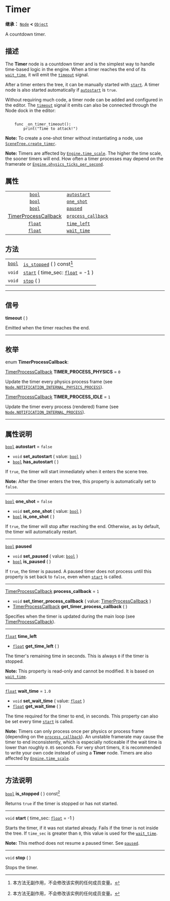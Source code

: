 <!-- ⚠ 请勿编辑本文件 ⚠ -->
<!-- 本文档使用脚本从 WeDot 引擎源码仓库生成。 -->
<!-- 生成脚本：https://github.com/WeDot-Engine/WeDot/tree/4.3/doc/tools/make_md.py； -->
<!-- 原文件：https://github.com/WeDot-Engine/WeDot/tree/4.3/doc/classes/Timer.xml。 -->

<div id="_class_timer"></div>

# Timer

**继承：** [`Node`](class_node.md) **<** [`Object`](class_object.md)

A countdown timer.

## 描述

The **Timer** node is a countdown timer and is the simplest way to handle time-based logic in the engine. When a timer reaches the end of its [`wait_time`](#class_timer_property_wait_time), it will emit the [`timeout`](#class_timer_signal_timeout) signal.

After a timer enters the tree, it can be manually started with [`start`](#class_timer_method_start). A timer node is also started automatically if [`autostart`](#class_timer_property_autostart) is `true`.

Without requiring much code, a timer node can be added and configured in the editor. The [`timeout`](#class_timer_signal_timeout) signal it emits can also be connected through the Node dock in the editor:

```

    func _on_timer_timeout():
        print("Time to attack!")
```

 **Note:** To create a one-shot timer without instantiating a node, use [`SceneTree.create_timer`](#class_scenetree_method_create_timer).

 **Note:** Timers are affected by [`Engine.time_scale`](#class_engine_property_time_scale). The higher the time scale, the sooner timers will end. How often a timer processes may depend on the framerate or [`Engine.physics_ticks_per_second`](#class_engine_property_physics_ticks_per_second).



## 属性

|||
|:-:|:--|
| [`bool`](class_bool.md)                                  | [`autostart`](#class_timer_property_autostart)               | ``false`` |
| [`bool`](class_bool.md)                                  | [`one_shot`](#class_timer_property_one_shot)                 | ``false`` |
| [`bool`](class_bool.md)                                  | [`paused`](#class_timer_property_paused)                     |           |
| [TimerProcessCallback](#enum_timer_timerprocesscallback) | [`process_callback`](#class_timer_property_process_callback) | ``1``     |
| [`float`](class_float.md)                                | [`time_left`](#class_timer_property_time_left)               |           |
| [`float`](class_float.md)                                | [`wait_time`](#class_timer_property_wait_time)               | ``1.0``   |

## 方法

|||
|:-:|:--|
| [`bool`](class_bool.md) | [`is_stopped`](class_timermd#class_timer_method_is_stopped) ( ) const[^const]                  |
| `void`                  | [`start`](class_timermd#class_timer_method_start) ( time_sec: [`float`](class_float.md) = -1 ) |
| `void`                  | [`stop`](class_timermd#class_timer_method_stop) ( )                                            |

<!-- rst-class:: classref-section-separator -->

---

## 信号

<div id="_class_class_timer_signal_timeout"></div>

**timeout** ( ) <div id="class_timer_signal_timeout"></div>

Emitted when the timer reaches the end.

<!-- rst-class:: classref-section-separator -->

---

## 枚举

<div id="_class_enum_timer_timerprocesscallback"></div>

enum **TimerProcessCallback**: <div id="enum_timer_timerprocesscallback"></div>

<div id="_class_timer_constant_timer_process_physics"></div>

[TimerProcessCallback](#enum_timer_timerprocesscallback) **TIMER_PROCESS_PHYSICS** = ``0``

Update the timer every physics process frame (see [`Node.NOTIFICATION_INTERNAL_PHYSICS_PROCESS`](#class_node_constant_notification_internal_physics_process)).

<div id="_class_timer_constant_timer_process_idle"></div>

[TimerProcessCallback](#enum_timer_timerprocesscallback) **TIMER_PROCESS_IDLE** = ``1``

Update the timer every process (rendered) frame (see [`Node.NOTIFICATION_INTERNAL_PROCESS`](#class_node_constant_notification_internal_process)).

<!-- rst-class:: classref-section-separator -->

---

## 属性说明

<div id="_class_timer_property_autostart"></div>

[`bool`](class_bool.md) **autostart** = ``false`` <div id="class_timer_property_autostart"></div>

- `void` **set_autostart** ( value: [`bool`](class_bool.md) )
- [`bool`](class_bool.md) **has_autostart** ( )

If `true`, the timer will start immediately when it enters the scene tree.

 **Note:** After the timer enters the tree, this property is automatically set to `false`.

<!-- rst-class:: classref-item-separator -->

---

<div id="_class_timer_property_one_shot"></div>

[`bool`](class_bool.md) **one_shot** = ``false`` <div id="class_timer_property_one_shot"></div>

- `void` **set_one_shot** ( value: [`bool`](class_bool.md) )
- [`bool`](class_bool.md) **is_one_shot** ( )

If `true`, the timer will stop after reaching the end. Otherwise, as by default, the timer will automatically restart.

<!-- rst-class:: classref-item-separator -->

---

<div id="_class_timer_property_paused"></div>

[`bool`](class_bool.md) **paused** <div id="class_timer_property_paused"></div>

- `void` **set_paused** ( value: [`bool`](class_bool.md) )
- [`bool`](class_bool.md) **is_paused** ( )

If `true`, the timer is paused. A paused timer does not process until this property is set back to `false`, even when [`start`](#class_timer_method_start) is called.

<!-- rst-class:: classref-item-separator -->

---

<div id="_class_timer_property_process_callback"></div>

[TimerProcessCallback](#enum_timer_timerprocesscallback) **process_callback** = ``1`` <div id="class_timer_property_process_callback"></div>

- `void` **set_timer_process_callback** ( value: [TimerProcessCallback](#enum_timer_timerprocesscallback) )
- [TimerProcessCallback](#enum_timer_timerprocesscallback) **get_timer_process_callback** ( )

Specifies when the timer is updated during the main loop (see [TimerProcessCallback](#enum_timer_timerprocesscallback)).

<!-- rst-class:: classref-item-separator -->

---

<div id="_class_timer_property_time_left"></div>

[`float`](class_float.md) **time_left** <div id="class_timer_property_time_left"></div>

- [`float`](class_float.md) **get_time_left** ( )

The timer's remaining time in seconds. This is always `0` if the timer is stopped.

 **Note:** This property is read-only and cannot be modified. It is based on [`wait_time`](#class_timer_property_wait_time).

<!-- rst-class:: classref-item-separator -->

---

<div id="_class_timer_property_wait_time"></div>

[`float`](class_float.md) **wait_time** = ``1.0`` <div id="class_timer_property_wait_time"></div>

- `void` **set_wait_time** ( value: [`float`](class_float.md) )
- [`float`](class_float.md) **get_wait_time** ( )

The time required for the timer to end, in seconds. This property can also be set every time [`start`](#class_timer_method_start) is called.

 **Note:** Timers can only process once per physics or process frame (depending on the [`process_callback`](#class_timer_property_process_callback)). An unstable framerate may cause the timer to end inconsistently, which is especially noticeable if the wait time is lower than roughly `0.05` seconds. For very short timers, it is recommended to write your own code instead of using a **Timer** node. Timers are also affected by [`Engine.time_scale`](#class_engine_property_time_scale).

<!-- rst-class:: classref-section-separator -->

---

## 方法说明

<div id="_class_timer_method_is_stopped"></div>

[`bool`](class_bool.md) **is_stopped** ( ) const[^const]<div id="class_timer_method_is_stopped"></div>

Returns `true` if the timer is stopped or has not started.

<!-- rst-class:: classref-item-separator -->

---

<div id="_class_timer_method_start"></div>

`void` **start** ( time_sec: [`float`](class_float.md) = -1 )<div id="class_timer_method_start"></div>

Starts the timer, if it was not started already. Fails if the timer is not inside the tree. If `time_sec` is greater than `0`, this value is used for the [`wait_time`](#class_timer_property_wait_time).

 **Note:** This method does not resume a paused timer. See [`paused`](#class_timer_property_paused).

<!-- rst-class:: classref-item-separator -->

---

<div id="_class_timer_method_stop"></div>

`void` **stop** ( )<div id="class_timer_method_stop"></div>

Stops the timer.

[^virtual]: 本方法通常需要用户覆盖才能生效。
[^const]: 本方法无副作用，不会修改该实例的任何成员变量。
[^vararg]: 本方法除了能接受在此处描述的参数外，还能够继续接受任意数量的参数。
[^constructor]: 本方法用于构造某个类型。
[^static]: 调用本方法无需实例，可直接使用类名进行调用。
[^operator]: 本方法描述的是使用本类型作为左操作数的有效运算符。
[^bitfield]: 这个值是由下列位标志构成位掩码的整数。
[^void]: 无返回值。
